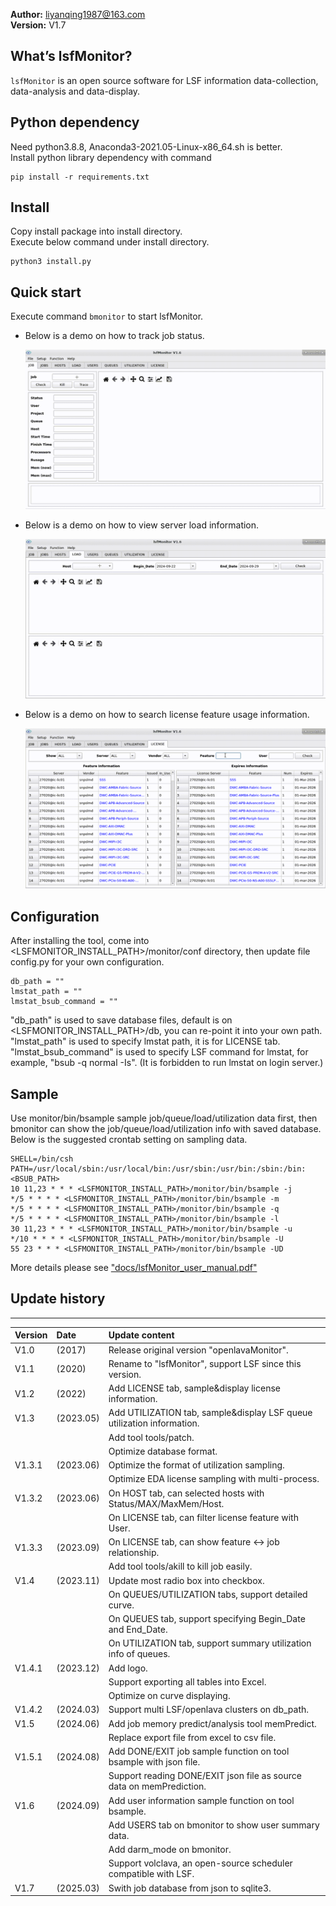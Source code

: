 **Author:** liyanqing1987@163.com    
**Version:** V1.7

## What’s lsfMonitor?
`lsfMonitor` is an open source software for LSF information data-collection,
data-analysis and data-display.

## Python dependency
Need python3.8.8, Anaconda3-2021.05-Linux-x86_64.sh is better.    
Install python library dependency with command    

    pip install -r requirements.txt

## Install
Copy install package into install directory.    
Execute below command under install directory.    

    python3 install.py

## Quick start
Execute command `bmonitor` to start lsfMonitor.    
* Below is a demo on how to track job status.    

   ![job trace demo](data/demo/job_trace_demo.gif)

* Below is a demo on how to view server load information.

   ![load demo](data/demo/load_demo.gif)

* Below is a demo on how to search license feature usage information.

   ![license demo](data/demo/license_demo.gif)

## Configuration
After installing the tool, come into <LSFMONITOR_INSTALL_PATH>/monitor/conf directory,
then update file config.py for your own configuration.

    db_path = ""
    lmstat_path = ""
    lmstat_bsub_command = ""

"db_path" is used to save database files, default is on <LSFMONITOR_INSTALL_PATH>/db,
you can re-point it into your own path.
"lmstat_path" is used to specify lmstat path, it is for LICENSE tab.
"lmstat_bsub_command" is used to specify LSF command for lmstat, for example, "bsub -q
normal -Is". (It is forbidden to run lmstat on login server.)

## Sample
Use monitor/bin/bsample sample job/queue/load/utilization data first, then bmonitor
can show the job/queue/load/utilization info with saved database.
Below is the suggested crontab setting on sampling data.

    SHELL=/bin/csh
    PATH=/usr/local/sbin:/usr/local/bin:/usr/sbin:/usr/bin:/sbin:/bin:<BSUB_PATH>
    10 11,23 * * * <LSFMONITOR_INSTALL_PATH>/monitor/bin/bsample -j
    */5 * * * * <LSFMONITOR_INSTALL_PATH>/monitor/bin/bsample -m
    */5 * * * * <LSFMONITOR_INSTALL_PATH>/monitor/bin/bsample -q
    */5 * * * * <LSFMONITOR_INSTALL_PATH>/monitor/bin/bsample -l
    30 11,23 * * * <LSFMONITOR_INSTALL_PATH>/monitor/bin/bsample -u
    */10 * * * * <LSFMONITOR_INSTALL_PATH>/monitor/bin/bsample -U
    55 23 * * * <LSFMONITOR_INSTALL_PATH>/monitor/bin/bsample -UD


More details please see ["docs/lsfMonitor_user_manual.pdf"](./docs/lsfMonitor_user_manual.pdf)


## Update history
***
| Version | Date      | Update content                                               |
| :------ | :-------- | :----------------------------------------------------------- |
| V1.0    | (2017)    | Release original version "openlavaMonitor".                  |
| V1.1    | (2020)    | Rename to "lsfMonitor", support LSF since this version.      |
| V1.2    | (2022)    | Add LICENSE tab, sample&display license information.         |
| V1.3    | (2023.05) | Add UTILIZATION tab, sample&display LSF queue utilization information. |
|         |           | Add tool tools/patch.                                        |
|         |           | Optimize database format.                                    |
| V1.3.1  | (2023.06) | Optimize the format of utilization sampling.                 |
|         |           | Optimize EDA license sampling with multi-process.            |
| V1.3.2  | (2023.06) | On HOST tab, can selected hosts with Status/MAX/MaxMem/Host. |
|         |           | On LICENSE tab, can filter license feature with User.        |
| V1.3.3  | (2023.09) | On LICENSE tab, can show feature <-> job relationship.       |
|         |           | Add tool tools/akill to kill job easily.                     |
| V1.4    | (2023.11) | Update most radio box into checkbox.                         |
|         |           | On QUEUES/UTILIZATION tabs, support detailed curve.          |
|         |           | On QUEUES tab, support specifying Begin_Date and End_Date.   |
|         |           | On UTILIZATION tab, support summary utilization info of queues. |
| V1.4.1  | (2023.12) | Add logo.                                                    |
|         |           | Support exporting all tables into Excel.                     |
|         |           | Optimize on curve displaying.                                |
| V1.4.2  | (2024.03) | Support multi LSF/openlava clusters on db_path.              |
| V1.5    | (2024.06) | Add job memory predict/analysis tool memPredict.             |
|         |           | Replace export file from excel to csv file.                  |
| V1.5.1  | (2024.08) | Add DONE/EXIT job sample function on tool bsample with json file. |
|         |           | Support reading DONE/EXIT json file as source data on memPrediction. |
| V1.6    | (2024.09) | Add user information sample function on tool bsample.        |
|         |           | Add USERS tab on bmonitor to show user summary data.         |
|         |           | Add darm_mode on bmonitor.                                   |
|         |           | Support volclava, an open-source scheduler compatible with LSF. |
| V1.7    | (2025.03) | Swith job database from json to sqlite3.                     |
